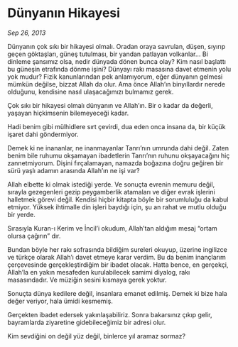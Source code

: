 # Dünyanın Hikayesi

*Sep 26, 2013*

Dünyanın çok sıkı bir hikayesi olmalı. Oradan oraya savrulan, düşen, sıyırıp geçen göktaşları, güneş tutulması, bir yandan patlayan volkanlar… Bi dinleme şansımız olsa, nedir dünyada dönen bunca olay? Kim nasıl başlattı bu güneşin etrafında dönme işini? Dünyayı rakı masasına davet etmenin yolu yok mudur? Fizik kanunlarından pek anlamıyorum, eğer dünyanın gelmesi mümkün değilse, bizzat Allah da olur. Ama önce Allah’ın binyıllardır nerede olduğunu, kendisine nasıl ulaşacağımızı bulmamız gerek.

Çok sıkı bir hikayesi olmalı dünyanın ve Allah’ın. Bir o kadar da değerli, yaşayan hiçkimsenin bilemeyeceği kadar.

Hadi benim gibi mülhidlere sırt çevirdi, dua eden onca insana da, bir küçük işaret dahi göndermiyor.

Demek ki ne inananlar, ne inanmayanlar Tanrı’nın umrunda dahi değil. Zaten benim bile ruhumu okşamayan ibadetlerin Tanrı’nın ruhunu okşayacağını hiç zannetmiyorum. Dişini fırçalamayan, namazda boğazına doğru geğiren bir sürü yaşlı adamın arasında Allah’ın ne işi var?

Allah elbette ki olmak istediği yerde. Ve sonuçta evrenin memuru değil, sırayla gezegenleri gezip peygamberlik atamaları ve diğer evrak işlerini halletmek görevi değil. Kendisi hiçbir kitapta böyle bir sorumluluğu da kabul etmiyor. Yüksek ihtimalle din işleri baydığı için, şu an rahat ve mutlu olduğu bir yerde.

Sırasıyla Kuran-ı Kerim ve İncil’i okudum, Allah’tan aldığım mesaj “ortam olursa çağırın” dır.

Bundan böyle her rakı sofrasında bildiğim sureleri okuyup, üzerine ingilizce ve türkçe olarak Allah’ı davet etmeye karar verdim. Bu da benim inançlarım çerçevesinde gerçekleştirdiğim bir ibadet olacak. Hatta bence, en gerçekçi, Allah’la en yakın mesafeden kurulabilecek samimi diyalog, rakı masasındadır. Ve müziğin sesini kısmaya gerek yoktur.

Sonuçta dünya kedilere değil, insanlara emanet edilmiş. Demek ki bize hala değer veriyor, hala ümidi kesmemiş.

Gerçekten ibadet edersek yakınlaşabiliriz. Sonra bakarsınız çıkıp gelir, bayramlarda ziyaretine gidebileceğimiz bir adresi olur.

Kim sevdiğini on değil yüz değil, binlerce yıl aramaz sormaz?
